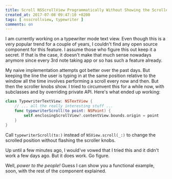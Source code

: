 ```yaml
---
title: Scroll NSScrollView Programmatically Without Showing the Scroller Knobs
created_at: 2017-07-08 09:47:10 +0200
tags: [ nsscrollview, typewriter ]
comments: on
---
```


I am currently working on a typewriter mode text view. Even though this is a very popular trend for a couple of years, I couldn't find any open source component for this feature. I assume those who figure this out keep it a secret. If that is the case, it doesn't make that much sense nowadays anymore since every 3rd note taking app or so has such a feature already.

My naive implementation attempts got better over the past days. But keeping the line the user is typing in at the same position relative to the window all the time involves performing a scroll every now and then. But then the scroller knobs show. I tried to circumvent this for a while now, with subclasses and by overriding private API. Here's what ended up working:

```swift
class TypewriterTextView: NSTextView {
    // ... all the really interesting stuff ...
    func typewriterScroll(to point: NSPoint) {
        self.enclosingScrollView?.contentView.bounds.origin = point
    }
}
```

Call `typewriterScroll(to:)` instead of `NSView.scroll(_:)` to change the scrolled position without flashing the scroller knobs.

Up until a few minutes ago, I would've vowed that I tried this and it didn't work a few days ago. But it does work. Go figure.

Well, _power to the people!_ Guess I can show you a functional example, soon, with the rest of the component explained.
